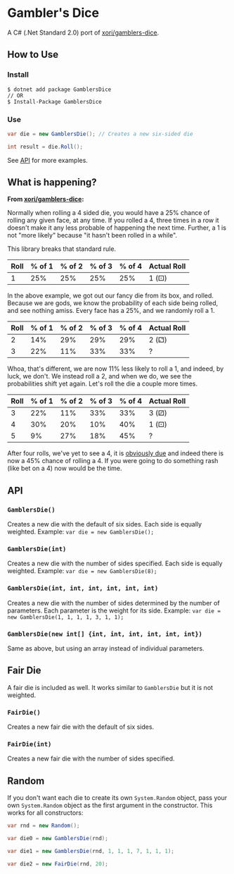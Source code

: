 # Gambler's Dice

A C# (.Net Standard 2.0) port of [xori/gamblers-dice](https://github.com/xori/gamblers-dice).

## How to Use

### Install
```
$ dotnet add package GamblersDice
// OR
$ Install-Package GamblersDice
```

### Use

```C#
var die = new GamblersDie(); // Creates a new six-sided die

int result = die.Roll();
```

See [API](#API) for more examples.

## What is happening?

**From [xori/gamblers-dice](https://github.com/xori/gamblers-dice):**

Normally when rolling a 4 sided die, you would have a 25% chance of rolling any
given face, at any time. If you rolled a 4, three times in a row it doesn't make
it any less probable of happening the next time. Further, a 1 is not "more
likely" because "it hasn't been rolled in a while".

This library breaks that standard rule.

| Roll | % of 1 | % of 2 | % of 3 | % of 4 | Actual Roll |
|--- | --- | --- | --- | --- | --- |
| 1 | 25% | 25% | 25% | 25% | 1 (⚀) |

In the above example, we got out our fancy die from its box, and rolled.
Because we are gods, we know the probability of each side being rolled, and see
nothing amiss. Every face has a 25%, and we randomly roll a 1.

| Roll | % of 1 | % of 2 | % of 3 | % of 4 | Actual Roll |
|--- | --- | --- | --- | --- | --- |
| 2 | 14% | 29% | 29% | 29% | 2 (⚁) |
| 3 | 22% | 11% | 33% | 33% | ? |

Whoa, that's different, we are now 11% less likely to roll a 1, and indeed, by
luck, we don't. We instead roll a 2, and when we do, we see the probabilities
shift yet again. Let's roll the die a couple more times.

| Roll | % of 1 | % of 2 | % of 3 | % of 4 | Actual Roll |
|--- | --- | --- | --- | --- | --- |
| 3 | 22% | 11% | 33% | 33% | 3 (⚂) |
| 4 | 30% | 20% | 10% | 40% | 1 (⚀) |
| 5 | 9% | 27% | 18% | 45% | ? |

After four rolls, we've yet to see a 4, it is
[obviously due](https://simple.wikipedia.org/wiki/Gambler%27s_fallacy) and
indeed there is now a 45% chance of rolling a 4. If you were going to do
something rash (like
bet on a 4) now would be the time.

## API

### `GamblersDie()`

Creates a new die with the default of six sides. Each side is equally weighted. Example: `var die = new GamblersDie();`

### `GamblersDie(int)`

Creates a new die with the number of sides specified. Each side is equally weighted. Example: `var die = new GamblersDie(8);`

### `GamblersDie(int, int, int, int, int, int)`

Creates a new die with the number of sides determined by the number of parameters. Each parameter is the weight for its side. Example: `var die = new GamblersDie(1, 1, 1, 1, 3, 1, 1);`

### `GamblersDie(new int[] {int, int, int, int, int, int})`

Same as above, but using an array instead of individual parameters.

## Fair Die

A fair die is included as well. It works similar to `GamblersDie` but it is not weighted.

### `FairDie()`

Creates a new fair die with the default of six sides.

### `FairDie(int)`

Creates a new fair die with the number of sides specified.

## Random

If you don't want each die to create its own `System.Random` object, pass your own `System.Random` object as the first argument in the constructor. This works for all constructors:

```C#
var rnd = new Random();

var die0 = new GamblersDie(rnd);

var die1 = new GamblersDie(rnd, 1, 1, 1, 7, 1, 1, 1);

var die2 = new FairDie(rnd, 20);
```
